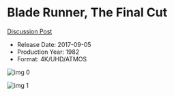 # Blade Runner, The Final Cut

[Discussion Post](https://www.avsforum.com/threads/bass-eq-for-filtered-movies.2995212/post-57308284)

* Release Date: 2017-09-05
* Production Year: 1982
* Format: 4K/UHD/ATMOS

![img 0](https://i.imgur.com/3ulgh5k.jpg)

![img 1](https://i.imgur.com/IutJlPC.jpg)

